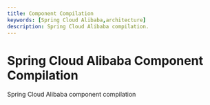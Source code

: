 ```yaml
---
title: Component Compilation
keywords: [Spring Cloud Alibaba,architecture]
description: Spring Cloud Alibaba compilation.
---
```


# Spring Cloud Alibaba Component Compilation

Spring Cloud Alibaba component compilation 
